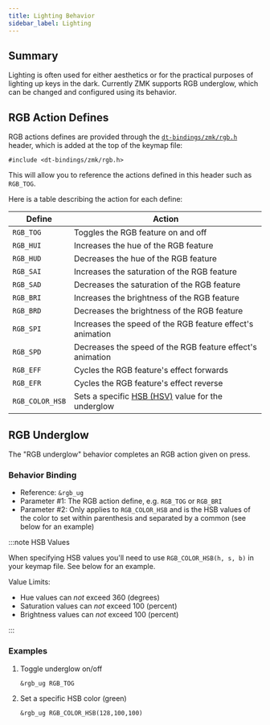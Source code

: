 ```yaml
---
title: Lighting Behavior
sidebar_label: Lighting
---
```


## Summary

Lighting is often used for either aesthetics or for the practical purposes of lighting up keys in the dark.
Currently ZMK supports RGB underglow, which can be changed and configured using its behavior.

## RGB Action Defines

RGB actions defines are provided through the [`dt-bindings/zmk/rgb.h`](https://github.com/zmkfirmware/zmk/blob/main/app/include/dt-bindings/zmk/rgb.h) header,
which is added at the top of the keymap file:

```
#include <dt-bindings/zmk/rgb.h>
```

This will allow you to reference the actions defined in this header such as `RGB_TOG`.

Here is a table describing the action for each define:

| Define          | Action                                                                                         |
| --------------- | ---------------------------------------------------------------------------------------------- |
| `RGB_TOG`       | Toggles the RGB feature on and off                                                             |
| `RGB_HUI`       | Increases the hue of the RGB feature                                                           |
| `RGB_HUD`       | Decreases the hue of the RGB feature                                                           |
| `RGB_SAI`       | Increases the saturation of the RGB feature                                                    |
| `RGB_SAD`       | Decreases the saturation of the RGB feature                                                    |
| `RGB_BRI`       | Increases the brightness of the RGB feature                                                    |
| `RGB_BRD`       | Decreases the brightness of the RGB feature                                                    |
| `RGB_SPI`       | Increases the speed of the RGB feature effect's animation                                      |
| `RGB_SPD`       | Decreases the speed of the RGB feature effect's animation                                      |
| `RGB_EFF`       | Cycles the RGB feature's effect forwards                                                       |
| `RGB_EFR`       | Cycles the RGB feature's effect reverse                                                        |
| `RGB_COLOR_HSB` | Sets a specific [HSB (HSV)](https://en.wikipedia.org/wiki/HSL_and_HSV) value for the underglow |

## RGB Underglow

The "RGB underglow" behavior completes an RGB action given on press.

### Behavior Binding

- Reference: `&rgb_ug`
- Parameter #1: The RGB action define, e.g. `RGB_TOG` or `RGB_BRI`
- Parameter #2: Only applies to `RGB_COLOR_HSB` and is the HSB values of the color to set within parenthesis and separated by a common (see below for an example)

:::note HSB Values

When specifying HSB values you'll need to use `RGB_COLOR_HSB(h, s, b)` in your keymap file. See below for an example.

Value Limits:

- Hue values can _not_ exceed 360 (degrees)
- Saturation values can _not_ exceed 100 (percent)
- Brightness values can _not_ exceed 100 (percent)

:::

### Examples

1. Toggle underglow on/off

   ```
   &rgb_ug RGB_TOG
   ```

1. Set a specific HSB color (green)

   ```
   &rgb_ug RGB_COLOR_HSB(128,100,100)
   ```
